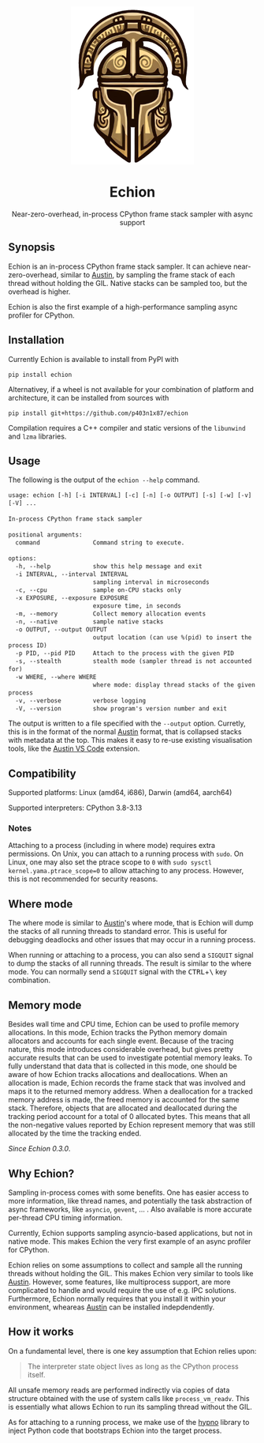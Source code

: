<p align="center">
  <img align="center" src="art/logo.png" height="320px" />
</p>

<h1 align="center">Echion</h1>

<p align="center">
Near-zero-overhead, in-process CPython frame stack sampler with async support
</p>


## Synopsis

Echion is an in-process CPython frame stack sampler. It can achieve
near-zero-overhead, similar to [Austin][austin], by sampling the frame stack of
each thread without holding the GIL. Native stacks can be sampled too, but the
overhead is higher.

Echion is also the first example of a high-performance sampling async profiler
for CPython.


## Installation

Currently Echion is available to install from PyPI with

```console
pip install echion
```

Alternativey, if a wheel is not available for your combination of platform and
architecture, it can be installed from sources with

```console
pip install git+https://github.com/p403n1x87/echion
```

Compilation requires a C++ compiler and static versions of the `libunwind` and
`lzma` libraries.


## Usage

The following is the output of the `echion --help` command.

```
usage: echion [-h] [-i INTERVAL] [-c] [-n] [-o OUTPUT] [-s] [-w] [-v] [-V] ...

In-process CPython frame stack sampler

positional arguments:
  command               Command string to execute.

options:
  -h, --help            show this help message and exit
  -i INTERVAL, --interval INTERVAL
                        sampling interval in microseconds
  -c, --cpu             sample on-CPU stacks only
  -x EXPOSURE, --exposure EXPOSURE
                        exposure time, in seconds
  -m, --memory          Collect memory allocation events
  -n, --native          sample native stacks
  -o OUTPUT, --output OUTPUT
                        output location (can use %(pid) to insert the process ID)
  -p PID, --pid PID     Attach to the process with the given PID
  -s, --stealth         stealth mode (sampler thread is not accounted for)
  -w WHERE, --where WHERE
                        where mode: display thread stacks of the given process
  -v, --verbose         verbose logging
  -V, --version         show program's version number and exit
```
The output is written to a file specified with the `--output` option. Curretly, this is in
the format of the normal [Austin][austin] format, that is collapsed stacks with
metadata at the top. This makes it easy to re-use existing visualisation tools,
like the [Austin VS Code][austin-vscode] extension.


## Compatibility

Supported platforms: Linux (amd64, i686), Darwin (amd64, aarch64)

Supported interpreters: CPython 3.8-3.13

### Notes

Attaching to a process (including in where mode) requires extra permissions. On
Unix, you can attach to a running process with `sudo`. On Linux, one may also
set the ptrace scope to `0` with `sudo sysctl kernel.yama.ptrace_scope=0` to
allow attaching to any process. However, this is not recommended for security
reasons.


## Where mode

The where mode is similar to [Austin][austin]'s where mode, that is Echion will
dump the stacks of all running threads to standard error. This is useful for
debugging deadlocks and other issues that may occur in a running process.

When running or attaching to a process, you can also send a `SIGQUIT` signal to
dump the stacks of all running threads. The result is similar to the where mode.
You can normally send a `SIGQUIT` signal with the <kbd>CTRL</kbd>+<kbd>\\</kbd>
key combination.


## Memory mode

Besides wall time and CPU time, Echion can be used to profile memory
allocations. In this mode, Echion tracks the Python memory domain allocators and
accounts for each single event. Because of the tracing nature, this mode
introduces considerable overhead, but gives pretty accurate results that can be
used to investigate potential memory leaks. To fully understand that data that
is collected in this mode, one should be aware of how Echion tracks allocations
and deallocations. When an allocation is made, Echion records the frame stack
that was involved and maps it to the returned memory address. When a
deallocation for a tracked memory address is made, the freed memory is accounted
for the same stack. Therefore, objects that are allocated and deallocated during
the tracking period account for a total of 0 allocated bytes. This means that
all the non-negative values reported by Echion represent memory that was still
allocated by the time the tracking ended.

*Since Echion 0.3.0*.


## Why Echion?

Sampling in-process comes with some benefits. One has easier access to more
information, like thread names, and potentially the task abstraction of async
frameworks, like `asyncio`, `gevent`, ... . Also available is more accurate
per-thread CPU timing information.

Currently, Echion supports sampling asyncio-based applications, but not in
native mode. This makes Echion the very first example of an async profiler for
CPython.

Echion relies on some assumptions to collect and sample all the running threads
without holding the GIL. This makes Echion very similar to tools like
[Austin][austin]. However, some features, like multiprocess support, are more
complicated to handle and would require the use of e.g. IPC solutions.
Furthermore, Echion normally requires that you install it within your
environment, wheareas [Austin][austin] can be installed indepdendently.


## How it works

On a fundamental level, there is one key assumption that Echion relies upon:

> The interpreter state object lives as long as the CPython process itself.

All unsafe memory reads are performed indirectly via copies of data structure
obtained with the use of system calls like `process_vm_readv`. This is
essentially what allows Echion to run its sampling thread without the GIL.

As for attaching to a running process, we make use of the [hypno][hypno] library
to inject Python code that bootstraps Echion into the target process.


[austin]: http://github.com/p403n1x87/austin
[austin-vscode]: https://marketplace.visualstudio.com/items?itemName=p403n1x87.austin-vscode
[hypno]: https://github.com/kmaork/hypno
